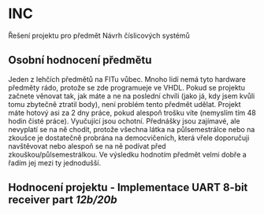 # INC
Řešení projektu pro předmět Návrh číslicových systémů

## Osobní hodnocení předmětu
Jeden z lehčích předmětů na FITu vůbec. Mnoho lidí nemá tyto hardware předměty rádo, protože se zde programueje ve VHDL. Pokud se projektu začnete věnovat tak, jak máte a ne na poslední chvíli (jako já, kdy jsem kvůli tomu zbytečně ztratil body), není problém tento předmět udělat. Projekt máte hotový asi za 2 dny práce, pokud alespoň trošku víte (nemyslím tím 48 hodin čisté práce). Vyučující jsou ochotní. Přednášky jsou zajímavé, ale nevyplatí se na ně chodit, protože všechna látka na půlsemestrálce nebo na zkoušce je dostatečně probrána na democvičeních, která vřele doporučuji navštěvovat nebo alespoň se na ně podívat před zkouškou/půlsemestrálkou. Ve výsledku hodnotím předmět velmi dobře a řadím jej mezi ty jednodušší.

## Hodnocení projektu - Implementace UART 8-bit receiver part ***12b/20b***

